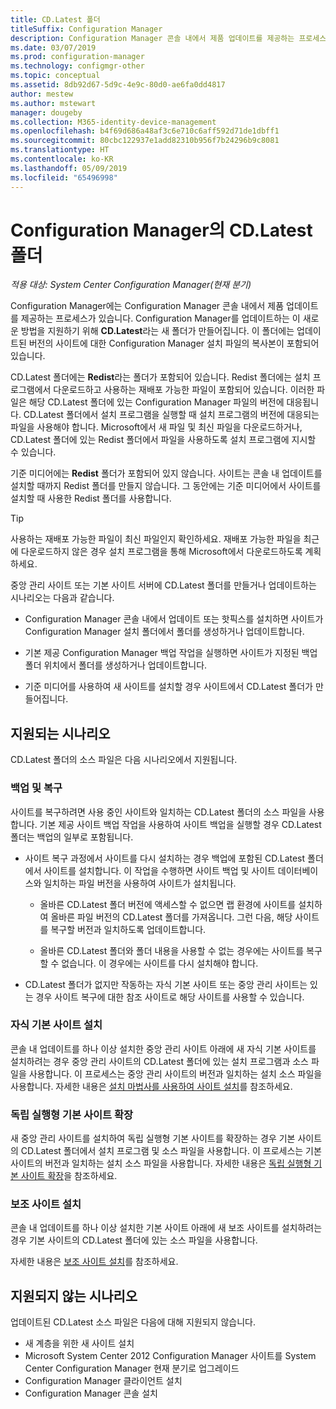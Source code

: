 ```yaml
---
title: CD.Latest 폴더
titleSuffix: Configuration Manager
description: Configuration Manager 콘솔 내에서 제품 업데이트를 제공하는 프로세스에 대해 알아봅니다.
ms.date: 03/07/2019
ms.prod: configuration-manager
ms.technology: configmgr-other
ms.topic: conceptual
ms.assetid: 8db92d67-5d9c-4e9c-80d0-ae6fa0dd4817
author: mestew
ms.author: mstewart
manager: dougeby
ms.collection: M365-identity-device-management
ms.openlocfilehash: b4f69d686a48af3c6e710c6aff592d71de1dbff1
ms.sourcegitcommit: 80cbc122937e1add82310b956f7b24296b9c8081
ms.translationtype: HT
ms.contentlocale: ko-KR
ms.lasthandoff: 05/09/2019
ms.locfileid: "65496998"
---
```

# <a name="the-cdlatest-folder-for-configuration-manager"></a>Configuration Manager의 CD.Latest 폴더

*적용 대상: System Center Configuration Manager(현재 분기)*

Configuration Manager에는 Configuration Manager 콘솔 내에서 제품 업데이트를 제공하는 프로세스가 있습니다. Configuration Manager를 업데이트하는 이 새로운 방법을 지원하기 위해 **CD.Latest**라는 새 폴더가 만들어집니다. 이 폴더에는 업데이트된 버전의 사이트에 대한 Configuration Manager 설치 파일의 복사본이 포함되어 있습니다.  

CD.Latest 폴더에는 **Redist**라는 폴더가 포함되어 있습니다. Redist 폴더에는 설치 프로그램에서 다운로드하고 사용하는 재배포 가능한 파일이 포함되어 있습니다. 이러한 파일은 해당 CD.Latest 폴더에 있는 Configuration Manager 파일의 버전에 대응됩니다. CD.Latest 폴더에서 설치 프로그램을 실행할 때 설치 프로그램의 버전에 대응되는 파일을 사용해야 합니다. Microsoft에서 새 파일 및 최신 파일을 다운로드하거나, CD.Latest 폴더에 있는 Redist 폴더에서 파일을 사용하도록 설치 프로그램에 지시할 수 있습니다.

기준 미디어에는 **Redist** 폴더가 포함되어 있지 않습니다. 사이트는 콘솔 내 업데이트를 설치할 때까지 Redist 폴더를 만들지 않습니다. 그 동안에는 기준 미디어에서 사이트를 설치할 때 사용한 Redist 폴더를 사용합니다.  

> [!TIP]  
> 사용하는 재배포 가능한 파일이 최신 파일인지 확인하세요. 재배포 가능한 파일을 최근에 다운로드하지 않은 경우 설치 프로그램을 통해 Microsoft에서 다운로드하도록 계획하세요.   

중앙 관리 사이트 또는 기본 사이트 서버에 CD.Latest 폴더를 만들거나 업데이트하는 시나리오는 다음과 같습니다.  

- Configuration Manager 콘솔 내에서 업데이트 또는 핫픽스를 설치하면 사이트가 Configuration Manager 설치 폴더에서 폴더를 생성하거나 업데이트합니다.  

- 기본 제공 Configuration Manager 백업 작업을 실행하면 사이트가 지정된 백업 폴더 위치에서 폴더를 생성하거나 업데이트합니다.  

- 기준 미디어를 사용하여 새 사이트를 설치할 경우 사이트에서 CD.Latest 폴더가 만들어집니다.


## <a name="supported-scenarios"></a>지원되는 시나리오

CD.Latest 폴더의 소스 파일은 다음 시나리오에서 지원됩니다.  

### <a name="backup-and-recovery"></a>백업 및 복구
사이트를 복구하려면 사용 중인 사이트와 일치하는 CD.Latest 폴더의 소스 파일을 사용합니다. 기본 제공 사이트 백업 작업을 사용하여 사이트 백업을 실행할 경우 CD.Latest 폴더는 백업의 일부로 포함됩니다.

- 사이트 복구 과정에서 사이트를 다시 설치하는 경우 백업에 포함된 CD.Latest 폴더에서 사이트를 설치합니다. 이 작업을 수행하면 사이트 백업 및 사이트 데이터베이스와 일치하는 파일 버전을 사용하여 사이트가 설치됩니다.  

    - 올바른 CD.Latest 폴더 버전에 액세스할 수 없으면 랩 환경에 사이트를 설치하여 올바른 파일 버전의 CD.Latest 폴더를 가져옵니다. 그런 다음, 해당 사이트를 복구할 버전과 일치하도록 업데이트합니다.  

    - 올바른 CD.Latest 폴더와 폴더 내용을 사용할 수 없는 경우에는 사이트를 복구할 수 없습니다. 이 경우에는 사이트를 다시 설치해야 합니다.  

- CD.Latest 폴더가 없지만 작동하는 자식 기본 사이트 또는 중앙 관리 사이트는 있는 경우 사이트 복구에 대한 참조 사이트로 해당 사이트를 사용할 수 있습니다.  

### <a name="install-a-child-primary-site"></a>자식 기본 사이트 설치
콘솔 내 업데이트를 하나 이상 설치한 중앙 관리 사이트 아래에 새 자식 기본 사이트를 설치하려는 경우 중앙 관리 사이트의 CD.Latest 폴더에 있는 설치 프로그램과 소스 파일을 사용합니다. 이 프로세스는 중앙 관리 사이트의 버전과 일치하는 설치 소스 파일을 사용합니다. 자세한 내용은 [설치 마법사를 사용하여 사이트 설치](/sccm/core/servers/deploy/install/use-the-setup-wizard-to-install-sites)를 참조하세요.  

### <a name="expand-a-stand-alone-primary-site"></a>독립 실행형 기본 사이트 확장
새 중앙 관리 사이트를 설치하여 독립 실행형 기본 사이트를 확장하는 경우 기본 사이트의 CD.Latest 폴더에서 설치 프로그램 및 소스 파일을 사용합니다. 이 프로세스는 기본 사이트의 버전과 일치하는 설치 소스 파일을 사용합니다. 자세한 내용은 [독립 실행형 기본 사이트 확장](/sccm/core/servers/deploy/install/use-the-setup-wizard-to-install-sites#bkmk_expand)을 참조하세요.

### <a name="install-a-secondary-site"></a>보조 사이트 설치
<!-- SCCMDocs-pr issue #3164 -->
콘솔 내 업데이트를 하나 이상 설치한 기본 사이트 아래에 새 보조 사이트를 설치하려는 경우 기본 사이트의 CD.Latest 폴더에 있는 소스 파일을 사용합니다. 

자세한 내용은 [보조 사이트 설치](/sccm/core/servers/deploy/install/use-the-setup-wizard-to-install-sites#bkmk_secondary)를 참조하세요. 


## <a name="unsupported-scenarios"></a>지원되지 않는 시나리오

업데이트된 CD.Latest 소스 파일은 다음에 대해 지원되지 않습니다.  
   
- 새 계층을 위한 새 사이트 설치  
- Microsoft System Center 2012 Configuration Manager 사이트를 System Center Configuration Manager 현재 분기로 업그레이드
- Configuration Manager 클라이언트 설치
- Configuration Manager 콘솔 설치

